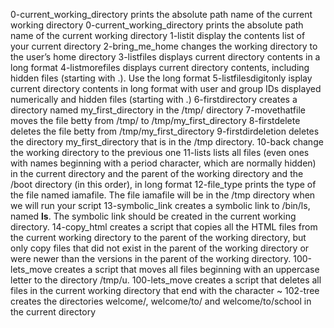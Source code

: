 0-current_working_directory prints the absolute path name of the current working directory
0-current_working_directory prints the absolute path name of the current working directory
1-listit display the contents list of your current directory
2-bring_me_home changes the working directory to the user’s home directory
3-listfiles displays current directory contents in a long format
4-listmorefiles displays current directory contents, including hidden files (starting with .). Use the long format
5-listfilesdigitonly isplay current directory contents in long format with user and group IDs displayed numerically and hidden files (starting with .)
6-firstdirectory creates a directory named my_first_directory in the /tmp/ directory
7-movethatfile moves the file betty from /tmp/ to /tmp/my_first_directory
8-firstdelete deletes the file betty from /tmp/my_first_directory
9-firstdirdeletion deletes the directory my_first_directory that is in the /tmp directory.
10-back change the working directory to the previous one
11-lists lists all files (even ones with names beginning with a period character, which are normally hidden) in the current directory and the parent of the working directory and the /boot directory (in this order), in long format
12-file_type prints the type of the file named iamafile. The file iamafile will be in the /tmp directory when we will run your script
13-symbolic_link creates a symbolic link to /bin/ls, named __ls__. The symbolic link should be created in the current working directory.
14-copy_html creates a script that copies all the HTML files from the current working directory to the parent of the working directory, but only copy files that did not exist in the parent of the working directory or were newer than the versions in the parent of the working directory.
100-lets_move creates a script that moves all files beginning with an uppercase letter to the directory /tmp/u.
100-lets_move creates a script that deletes all files in the current working directory that end with the character ~
102-tree creates the directories welcome/, welcome/to/ and welcome/to/school in the current directory
